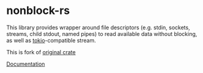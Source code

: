 # nonblock-rs
This library provides wrapper around file descriptors (e.g. stdin, sockets, streams, child stdout, named pipes) to read available data without blocking, as well as [tokio](https://github.com/tokio-rs/tokio)-compatible stream.

This is fork of [original crate](https://github.com/anowell/nonblock-rs)

[Documentation](https://mabysh.github.io/nonblock-rs/nonblock/)
